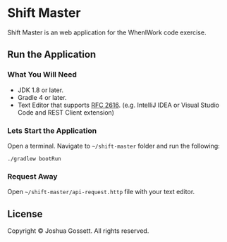 # Shift Master

Shift Master is an web application for the WhenIWork code exercise.

## Run the Application

### What You Will Need

- JDK 1.8 or later.
- Gradle 4 or later.
- Text Editor that supports [RFC 2616](http://www.w3.org/Protocols/rfc2616/rfc2616-sec5.html). (e.g. IntelliJ IDEA or Visual Studio Code and REST Client extension)

### Lets Start the Application

Open a terminal. Navigate to `~/shift-master` folder and run the following:

``` shell
./gradlew bootRun
```

### Request Away

Open `~/shift-master/api-request.http` file with your text editor.

## License

Copyright © Joshua Gossett. All rights reserved.